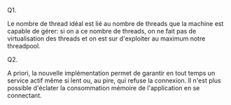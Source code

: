 Q1. 

Le nombre de thread idéal est lié au nombre de threads que la machine est 
capable de gérer: si on a ce nombre de threads, on ne fait pas de virtualisation des threads et on est sur d'exploiter au maximum notre threadpool.

Q2. 

A priori, la nouvelle implémentation permet de garantir en tout temps un service actif même si lent ou, au pire, qui refuse la connexion. 
Il n'est plus possible d'éclater la consommation mémoire de l'application en se connectant.
